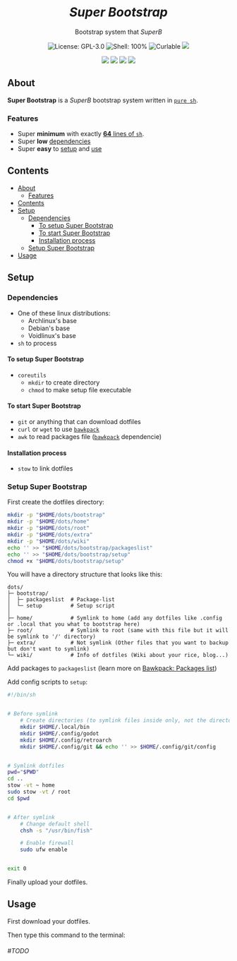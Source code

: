 <h1 align="center"><i>Super Bootstrap</i></h1>
<p align="center">Bootstrap system that <i>SuperB</i>
<p align="center"><img src="https://img.shields.io/github/license/NNBnh/b.sh?labelColor=073551&color=4EAA25&style=for-the-badge" alt="License: GPL-3.0"> <img src="https://img.shields.io/github/languages/top/NNBnh/b.sh?logo=gnu-bash&labelColor=073551&color=4EAA25&logoColor=FFFFFF&style=for-the-badge" alt="Shell: 100%"> <img src="https://img.shields.io/badge/curl-able-%234EAA25.svg?labelColor=073551&style=for-the-badge&logo=curl&logoColor=FFFFFF" alt="Curlable"> <img src="https://img.shields.io/github/last-commit/NNBnh/b.sh?labelColor=073551&color=4EAA25&style=for-the-badge">
<p align="center"><img src="https://img.shields.io/github/watchers/NNBnh/b.sh?labelColor=073551&color=4EAA25&style=flat-square"> <img src="https://img.shields.io/github/stars/NNBnh/b.sh?labelColor=073551&color=4EAA25&style=flat-square"> <img src="https://img.shields.io/github/forks/NNBnh/b.sh?labelColor=073551&color=4EAA25&style=flat-square"> <img src="https://img.shields.io/github/issues/NNBnh/b.sh?labelColor=073551&color=4EAA25&style=flat-square">

## About
**Super Bootstrap** is a *SuperB* bootstrap system written in [`pure sh`](https://github.com/dylanaraps/pure-sh-bible).

### Features
- Super **minimum** with exactly [**64** lines of `sh`](superbootstrap#L64).
- Super **low** [dependencies](#dependencies)
- Super **easy** to [setup](#setup-super-bootstrap) and [use](#usage)

## Contents
- [About](#about)
  - [Features](#features)
- [Contents](#contents)
- [Setup](#setup)
  - [Dependencies](#dependencies)
    - [To setup Super Bootstrap](#to-setup-super-bootstrap)
    - [To start Super Bootstrap](#to-start-super-bootstrap)
    - [Installation process](#installation-process)
  - [Setup Super Bootstrap](#setup-superbootstrap)
- [Usage](#usage)

## Setup
### Dependencies
- One of these linux distributions:
  - Archlinux's base
  - Debian's base
  - Voidlinux's base
- `sh` to process

#### To setup Super Bootstrap
- `coreutils`
  - `mkdir` to create directory
  - `chmod` to make setup file executable

#### To start Super Bootstrap
- `git` or anything that can download dotfiles
- `curl` or `wget` to use [`bawkpack`](https://github.com/NNBnh/bawkpack)
- `awk` to read packages file ([`bawkpack`](https://github.com/NNBnh/bawkpack) dependencie)

#### Installation process
- `stow` to link dotfiles

### Setup Super Bootstrap
First create the dotfiles directory:

```sh
mkdir -p "$HOME/dots/bootstrap"
mkdir -p "$HOME/dots/home"
mkdir -p "$HOME/dots/root"
mkdir -p "$HOME/dots/extra"
mkdir -p "$HOME/dots/wiki"
echo '' >> "$HOME/dots/bootstrap/packageslist"
echo '' >> "$HOME/dots/bootstrap/setup"
chmod +x "$HOME/dots/bootstrap/setup"
```

You will have a directory structure that looks like this:

```
dots/
├─ bootstrap/
│  ├─ packageslist  # Package-list
│  └─ setup         # Setup script
│
├─ home/            # Symlink to home (add any dotfiles like .config or .local that you what to bootstrap here)
├─ root/            # Symlink to root (same with this file but it will be symlink to '/' directory)
├─ extra/           # Not symlink (Other files that you want to backup but don't want to symlink)
└─ wiki/            # Info of dotfiles (Wiki about your rice, blog...)
```

Add packages to `packageslist` (learn more on [Bawkpack: Packages list](https://github.com/NNBnh/bawkpack#packages-list))

Add config scripts to `setup`:

```sh
#!/bin/sh


# Before symlink
    # Create directories (to symlink files inside only, not the directory itself)
    mkdir $HOME/.local/bin
    mkdir $HOME/.config/godot
    mkdir $HOME/.config/retroarch
    mkdir $HOME/.config/git && echo '' >> $HOME/.config/git/config


# Symlink dotfiles
pwd="$PWD"
cd ..
stow -vt ~ home
sudo stow -vt / root
cd $pwd


# After symlink
    # Change default shell
    chsh -s "/usr/bin/fish"

    # Enable firewall
    sudo ufw enable


exit 0
```

Finally upload your dotfiles.

## Usage
First download your dotfiles.

Then type this command to the terminal:

###### #TODO
